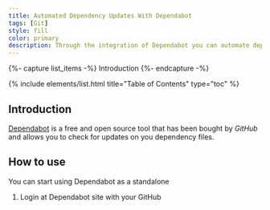```yaml
---
title: Automated Dependency Updates With Dependabot
tags: [Git]
style: fill
color: primary
description: Through the integration of Dependabot you can automate dependecy updates on your projects. Do you want to know more?
---
```


{%- capture list_items -%}
Introduction
{%- endcapture -%}

{% include elements/list.html title="Table of Contents" type="toc" %}

## Introduction

[Dependabot](https://dependabot.com) is a free and open source tool that has been bought by _GitHub_ and allows you to check for updates on you dependency files.

## How to use

You can start using Dependabot as a standalone 

1. Login at Dependabot site with your GitHub